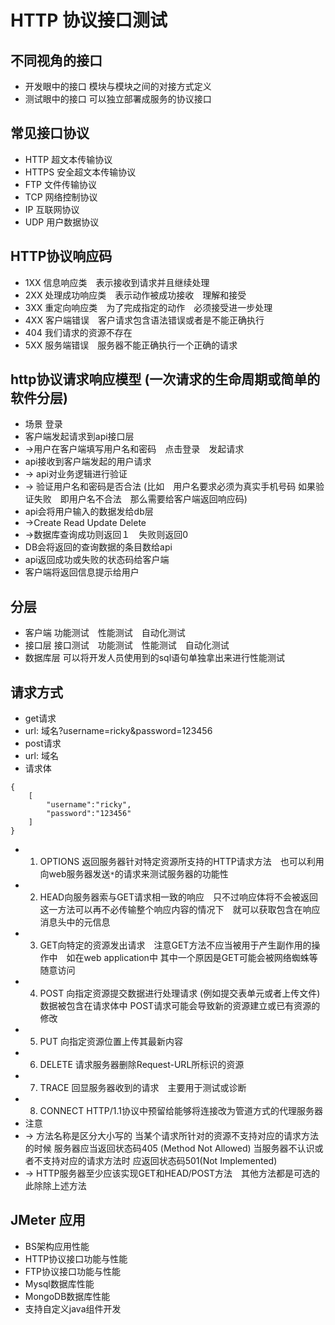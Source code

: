 # HTTP 协议接口测试

## 不同视角的接口
* 开发眼中的接口  模块与模块之间的对接方式定义
* 测试眼中的接口  可以独立部署成服务的协议接口

## 常见接口协议
* HTTP   超文本传输协议
* HTTPS  安全超文本传输协议
* FTP    文件传输协议
* TCP    网络控制协议
* IP     互联网协议
* UDP    用户数据协议

## HTTP协议响应码
* 1XX 信息响应类　表示接收到请求并且继续处理
* 2XX 处理成功响应类　表示动作被成功接收　理解和接受
* 3XX 重定向响应类　为了完成指定的动作　必须接受进一步处理
* 4XX 客户端错误　客户请求包含语法错误或者是不能正确执行
*    404 我们请求的资源不存在
* 5XX 服务端错误　服务器不能正确执行一个正确的请求

## http协议请求响应模型 (一次请求的生命周期或简单的软件分层)
* 场景 登录
* 客户端发起请求到api接口层
* ->用户在客户端填写用户名和密码　点击登录　发起请求
* api接收到客户端发起的用户请求
* -> api对业务逻辑进行验证
*    -> 验证用户名和密码是否合法 (比如　用户名要求必须为真实手机号码 如果验证失败　即用户名不合法　那么需要给客户端返回响应码)
* api会将用户输入的数据发给db层
* ->Create Read Update Delete
* ->数据库查询成功则返回１　失败则返回0
* DB会将返回的查询数据的条目数给api
* api返回成功或失败的状态码给客户端
* 客户端将返回信息提示给用户

## 分层
* 客户端 功能测试　性能测试　自动化测试
* 接口层 接口测试　功能测试　性能测试　自动化测试
* 数据库层 可以将开发人员使用到的sql语句单独拿出来进行性能测试　

## 请求方式
* get请求
* url: 域名?username=ricky&password=123456
* post请求
* url: 域名
* 请求体
```
{
	[
	    "username":"ricky",
	    "password":"123456"
	]
}
```
* 1. OPTIONS 返回服务器针对特定资源所支持的HTTP请求方法　也可以利用向web服务器发送`*`的请求来测试服务器的功能性
* 2. HEAD向服务器索与GET请求相一致的响应　只不过响应体将不会被返回　这一方法可以再不必传输整个响应内容的情况下　就可以获取包含在响应消息头中的元信息
* 3. GET向特定的资源发出请求　注意GET方法不应当被用于产生副作用的操作中　如在web application中 其中一个原因是GET可能会被网络蜘蛛等随意访问
* 4. POST 向指定资源提交数据进行处理请求 (例如提交表单元或者上传文件) 数据被包含在请求体中 POST请求可能会导致新的资源建立或已有资源的修改
* 5. PUT 向指定资源位置上传其最新内容
* 6. DELETE 请求服务器删除Request-URL所标识的资源
* 7. TRACE 回显服务器收到的请求　主要用于测试或诊断
* 8. CONNECT HTTP/1.1协议中预留给能够将连接改为管道方式的代理服务器
* 注意
* -> 方法名称是区分大小写的 当某个请求所针对的资源不支持对应的请求方法的时候 服务器应当返回状态码405 (Method Not Allowed) 当服务器不认识或者不支持对应的请求方法时 应返回状态码501(Not Implemented)
* -> HTTP服务器至少应该实现GET和HEAD/POST方法　其他方法都是可选的　此除除上述方法

## JMeter 应用
* BS架构应用性能
* HTTP协议接口功能与性能
* FTP协议接口功能与性能
* Mysql数据库性能
* MongoDB数据库性能
* 支持自定义java组件开发
